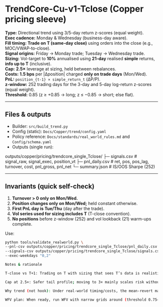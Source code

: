 # TrendCore-Cu-v1-Tclose (Copper pricing sleeve)

**Type:** Directional trend using 3/5-day return z-scores (equal weight).  
**Exec cadence:** Monday & Wednesday (business-day aware).  
**Fill timing:** **Trade on T (same-day close)** using orders into the close (e.g., MOC/VWAP-to-close).  
**Signal origins:** Friday → Monday trade; Tuesday → Wednesday trade.  
**Sizing:** Vol-target to **10%** annualised using **21-day** realised **simple** returns, **info up to T** (inclusive).  
**Cap:** **2.5×** leverage at sizing, held between rebalances.  
**Costs:** **1.5 bps** per \|Δposition\| charged **only on trade days** (Mon/Wed).  
**PnL:** `position_{t-1} × simple_return_t` (ΔP/P).  
**z-window:** 252 trading days for the 3-day and 5-day log-return z-scores (equal weight).  
**Threshold:** 0.85 (z ≥ +0.85 → long; z ≤ −0.85 → short; else flat).

---

## Files & outputs
- Builder: `src/build_trend.py`  
- Config (static): `Docs/Copper/trend/config.yaml`  
- Policy reference: `Docs/standards/real_world_rules.md` and `Config/schema.yaml`  
- Outputs (single run):  

outputs/copper/pricing/trendcore_single_Tclose/
├─ signals.csv # signal_raw, signal_exec, position_vt
├─ pnl_daily.csv # ret, pos, pos_lag, turnover, cost, pnl_gross, pnl_net
└─ summary.json # IS/OOS Sharpe (252)


---

## Invariants (quick self-check)
1. **Turnover > 0 only on Mon/Wed.**  
2. **Position changes only on Mon/Wed;** held constant otherwise.  
3. **First PnL day is Tue/Thu** (day after the trade).  
4. **Vol series used for sizing includes T** (T-close convention).  
5. **No positions** before z-window (252) and vol lookback (21) warm-ups complete.

Use:
```bash
python tools/validate_realworld.py \
--pnl-csv outputs/copper/pricing/trendcore_single_Tclose/pnl_daily.csv \
--signals-csv outputs/copper/pricing/trendcore_single_Tclose/signals.csv \
--exec-weekdays "0,2"

Notes & rationale

T-close vs T+1: Trading on T with sizing that sees T’s data is realistic for close-algos and lifted OOS robustness in testing.

Cap at 2.5×: Safer tail profile; moving to 3× mainly scales risk without improving Sharpe.

Why trend (not hook): Under real-world timing/costs, the mean-revert mapping was loss-making; the trend mapping is credibly positive OOS.

WFV plan: When ready, run WFV with narrow grids around (threshold 0.75–0.95, z-window 200–300, vol LB 21–35).